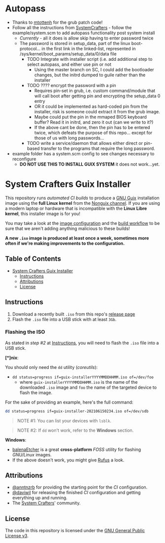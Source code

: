 # Autopass
- Thanks to [mtottenh](https://github.com/mtottenh/grub2/tree/boot_data) for the grub patch code!
- Follow all the instructions from [SystemCrafters](#system-crafters-guix-installer) - follow the example/system.scm to add autopass functionality post system install
  - *Currently* - all it does is allow skip having to enter password twice
  - The password is stored in setup_data, part of the linux boot-protocol... in the first link in the linked-list, represented in /sys/kernel/boot_params/setup_data/0/data file
    - TODO Integrate with installer script (i.e. add additional step to select autopass, and either use pin or not
	  - Using the master branch on SC, I could add the bootloader changes, but the initrd dumped to guile rather than the installer
	- TODO ???? encrypt the password with a pin
		- Requires pin-set in grub, i.e. custom command/module that will call boot after getting pin and encrypting the setup_data 0 entry
		- OR it could be implemented as hard-coded pin from the installer, risk is someone could extract it from the grub image.
		- Maybe could put the pin in the mmaped BIOS keyboard buffer? Read it in initrd, and zero it out (can we write to it?)
		- If the above cant be done, then the pin has to be entered twice, which defeats the purpose of this repo... except for those of us with long passwords...
	- TODO write a service/daemon that allows either direct or pin-based transfer to the programs that require the long password.
- example folder has a system.scm config to see changes necessary to reconfigure 
  - **DO NOT USE THIS TO INSTALL GUIX SYSTEM** it does not work...yet. 

# System Crafters Guix Installer

This repository runs _automated CI builds_ to produce a
[GNU Guix](https://guix.gnu.org) installation image using the
**full Linux kernel** from the
[Nonguix channel](https://gitlab.com/nonguix/nonguix). If you are using a
modern laptop or hardware that is incompatible with the **Linux Libre kernel**,
this installer image is for you!

You may take a look at the [image configuration](./installer.scm) and the
[build workflow](./.github/workflows/build.yaml) to be sure that we aren't adding
anything malicious to these builds!

**A new `.iso` image is produced at least once a week, sometimes more often if
we're making improvements to the configuration.**

## Table of Contents
- [System Crafters Guix Installer](#system-crafters-guix-installer)
  - [Instructions](#instructions)
  - [Attributions](#attributions)
  - [License](#license)

## Instructions

1. Download a recently built `.iso` from this repo's
   [release page](https://github.com/SystemCrafters/guix-installer/releases)
2. Flash the `.iso` file into a USB stick with at least `3Gb`.

### Flashing the ISO

As stated in _step #2_ at [Instructions](#instructions), you will need to flash
the `.iso` file into a USB stick.

**[*]nix**:

You should only need the `dd` utility (_coreutils_):

- `dd status=progress if=guix-installerYYYYMMDDHHMM.iso of=/dev/foo`
  - where `guix-installerYYYYMMDDHHMM.iso` is the name of the downloaded `.iso`
    image and `foo` the name of the targeted device to flash the image.

For the sake of providing an example, here's the full command:

```sh
dd status=progress if=guix-installer-202106150234.iso of=/dev/sdb
```

> NOTE #1: You can list your devices with `lsblk`.

> NOTE #2: If `dd` won't work, refer to the **Windows** section.

**Windows**:

- [balenaEtcher](https://www.balena.io/etcher) is a great **cross-platform**
  _FOSS_ utility for flashing _GNU/Linux_ images.
- If the above doesn't work, you might give [Rufus](https://rufus.ie/en_US/) a
  look.

## Attributions

- [@anntnzrb](https://github.com/anntnzrb) for providing the starting point for
  the _CI_ configuration.
- [@daviwil](https://github.com/daviwil) for releasing the finished _CI_
  configuration and getting everything up and running.
- The [System Crafters](https://systemcrafters.cc)' community.

## License

The code in this repository is licensed under the
[GNU General Public License v3](./LICENSE.txt).
